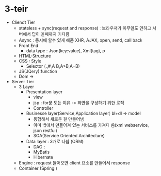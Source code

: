 # 3-teir
- Cliendt Tier
  - stateless + sync(request and response) : 브라우저가 아무일도 안하고 서버에서 답이 올때까지 기다림
  - Async : 동시에 할수 있게 해줌 XHR, AJAX, open, send, call back
  - Front End
    - data type : Json(key:value), Xml(tag), p 
  - HTML:Structure
  - CSS : Style
    - Selector (.,#,A B,A>B,A+B)
  - JS(JQery):function
  - Dom -> 
- Server Tier
  - 3 Layer
    - Presentation layer 
      - view
      - jsp : for문 도는 이유 -> 화면을 구성하기 위한 로직
      - Controller
    - Businesse layer(Service,Application layer) bl+dl => model
      - 통합해서 새로운 걸 만들어냄 
      - 이미 밖에서 만들어져 있는 서비스를 가져다 씀(xml webservice, json restful)
      - SOA(Service Oriented Architecture)
    - Data layer : 3개로 나뉨 (ORM)
      - DAO : 
      - MyBatis
      - Hibernate
  - Engine : request 들어오면 client 요소를 만들어서 response
  - Container (Spring ) 
